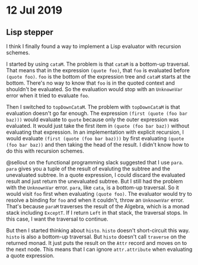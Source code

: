 # 12 Jul 2019

## Lisp stepper

I think I finally found a way to implement a Lisp evaluator with recursion 
schemes.

I started by using `cataM`. 
The problem is that `cataM` is a bottom-up traversal.
That means that in the expression `(quote foo)`, that `foo` is evaluated before
`(quote foo)`.
`foo` is the bottom of the expression tree and `cataM` starts at the bottom.
There's no way to know that `foo` is in the quoted context and shouldn't be 
evaluated.
So the evaluation would stop with an `UnknownVar` error when it tried to 
evaluate `foo`.

Then I switched to `topDownCataM`.
The problem with `topDownCataM` is that evaluation doesn't go far enough.
The expression `(first (quote (foo bar baz)))` would evaluate to `quote` because
only the outer expression was evaluated.
It would just take the first item in `(quote (foo bar baz))` without evaluating
that expression.
In an implementation with explicit recursion, I would evaluate `(first (quote (foo bar baz)))`
by first evaluating `(quote (foo bar baz))` and then taking the head of the 
result.
I didn't know how to do this with recursion schemes.

@sellout on the functional programming slack suggested that I use `para`.
`para` gives you a tuple of the result of evaluting the subtree and the 
unevaluated subtree.
In a quote expression, I could discard the evaluated result and just return the
unevaluated subtree.
But I still had the problem with the `UnknownVar` error.
`para`, like `cata`, is a bottom-up traversal.
So it would visit `foo` first when evaluating `(quote foo)`.
The evaluator would try to resolve a binding for `foo` and when it couldn't, 
throw an `UnknownVar` error.
That's because `paraM` traverses the result of the Algebra, which is a monad 
stack including `ExceptT`.
If I return `Left` in that stack, the traversal stops.
In this case, I want the traversal to continue.

But then I started thinking about `histo`.
`histo` doesn't short-circuit this way.
`histo` is also a bottom-up traversal.
But `histo` doesn't call `traverse` on the returned monad.
It just puts the result on the `Attr` record and moves on to the next node.
This means that I can ignore `attr.attribute` when evaluating a quote 
expression.
